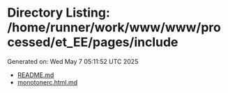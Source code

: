 # Directory Listing: /home/runner/work/www/www/processed/et_EE/pages/include
Generated on: Wed May  7 05:11:52 UTC 2025

- [README.md](README.md)
- [monotonerc.html.md](monotonerc.html.md)
